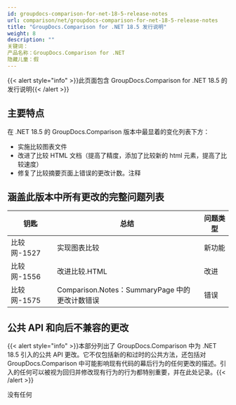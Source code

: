 ```yaml
---
id: groupdocs-comparison-for-net-18-5-release-notes
url: comparison/net/groupdocs-comparison-for-net-18-5-release-notes
title: "GroupDocs.Comparison for .NET 18.5 发行说明"
weight: 8
description: ""
关键词：
产品名称：GroupDocs.Comparison for .NET
隐藏儿童：假
---
```

{{< alert style="info" >}}此页面包含 GroupDocs.Comparison for .NET 18.5 的发行说明{{< /alert >}}

## 主要特点

在 .NET 18.5 的 GroupDocs.Comparison 版本中最显着的变化列表下方：

* 实施比较图表文件
* 改进了比较 HTML 文档（提高了精度，添加了比较新的 html 元素，提高了比较速度）
* 修复了比较摘要页面上错误的更改计数。注释

## 涵盖此版本中所有更改的完整问题列表

|钥匙 |总结 |问题类型 |
| --- | --- | --- |
|比较网-1527 |实现图表比较 |新功能 |
|比较网-1556 |改进比较.HTML |改进 |
|比较网-1575 | Comparison.Notes：SummaryPage 中的更改计数错误 |错误 |

## 公共 API 和向后不兼容的更改

{{< alert style="info" >}}本部分列出了 GroupDocs.Comparison 中为 .NET 18.5 引入的公共 API 更改。它不仅包括新的和过时的公共方法，还包括对 GroupDocs.Comparison 中可能影响现有代码的幕后行为的任何更改的描述。引入的任何可以被视为回归并修改现有行为的行为都特别重要，并在此处记录。{{< /alert >}}

没有任何

